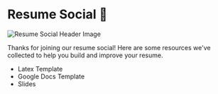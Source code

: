 # Resume Social 📝

![Resume Social Header Image](https://user-images.githubusercontent.com/33434208/140595010-e7d5abd3-e995-4abb-9319-436b27bd3cbb.png)

Thanks for joining our resume social! Here are some resources we've collected to help you build and improve your resume.
- Latex Template
- Google Docs Template
- Slides
